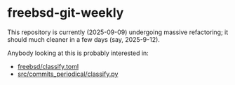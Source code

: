# freebsd-git-weekly

This repository is currently (2025-09-09) undergoing massive refactoring; it
should much cleaner in a few days (say, 2025-9-12).

Anybody looking at this is probably interested in:
- [freebsd/classify.toml](freebsd/classify.toml)
- [src/commits_periodical/classify.py](src/commits_periodical/classify.py)
